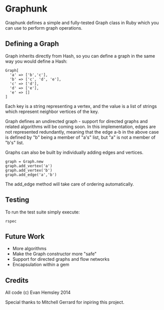 # Graphunk

Graphunk defines a simple and fully-tested Graph class in Ruby which you can use to perform graph operations.

## Defining a Graph

Graph inherits directly from Hash, so you can define a graph in the same way you would define a Hash:

```
Graph[
  'a' => ['b','c'],
  'b' => ['c', 'd', 'e'],
  'c' => ['d'],
  'd' => ['e'],
  'e' => []
]
```

Each key is a string representing a vertex, and the value is a list
of strings which represent neighbor vertices of the key.

Graph defines an undirected graph - support for directed graphs and related algorithms will be coming soon.
In this implementation, edges are not represented redundantly, meaning
that the edge a-b in the above case is defined by "b" being a member of "a's" list, but
"a" is not a member of "b's" list.

Graphs can also be built by individually adding edges and vertices.

```
graph = Graph.new
graph.add_vertex('a')
graph.add_vertex('b')
graph.add_edge('a','b')
```

The add_edge method will take care of ordering automatically.

## Testing

To run the test suite simply execute:

```
rspec
```

## Future Work

- More algorithms
- Make the Graph constructor more "safe"
- Support for directed graphs and flow networks
- Encapsulation within a gem

## Credits

All code (c) Evan Hemsley 2014

Special thanks to Mitchell Gerrard for inpiring this project.

